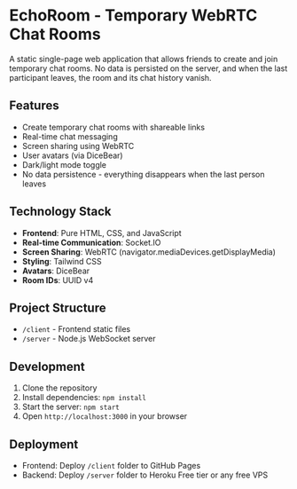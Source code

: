 # EchoRoom - Temporary WebRTC Chat Rooms

A static single-page web application that allows friends to create and join temporary chat rooms.
No data is persisted on the server, and when the last participant leaves, the room and its chat history vanish.

## Features

- Create temporary chat rooms with shareable links
- Real-time chat messaging
- Screen sharing using WebRTC
- User avatars (via DiceBear)
- Dark/light mode toggle
- No data persistence - everything disappears when the last person leaves

## Technology Stack

- **Frontend**: Pure HTML, CSS, and JavaScript
- **Real-time Communication**: Socket.IO
- **Screen Sharing**: WebRTC (navigator.mediaDevices.getDisplayMedia)
- **Styling**: Tailwind CSS
- **Avatars**: DiceBear
- **Room IDs**: UUID v4

## Project Structure

- `/client` - Frontend static files
- `/server` - Node.js WebSocket server

## Development

1. Clone the repository
2. Install dependencies: `npm install`
3. Start the server: `npm start`
4. Open `http://localhost:3000` in your browser

## Deployment

- Frontend: Deploy `/client` folder to GitHub Pages
- Backend: Deploy `/server` folder to Heroku Free tier or any free VPS
